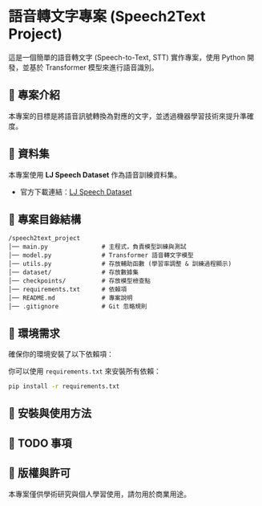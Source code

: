 # 語音轉文字專案 (Speech2Text Project)

這是一個簡單的語音轉文字 (Speech-to-Text, STT) 實作專案，使用 Python 開發，並基於 Transformer 模型來進行語音識別。

## 🚀 專案介紹
本專案的目標是將語音訊號轉換為對應的文字，並透過機器學習技術來提升準確度。

## 📂 資料集
本專案使用 **LJ Speech Dataset** 作為語音訓練資料集。
- 官方下載連結：[LJ Speech Dataset](https://keithito.com/LJ-Speech-Dataset/)

## 📁 專案目錄結構

```
/speech2text_project
│── main.py               # 主程式，負責模型訓練與測試
│── model.py              # Transformer 語音轉文字模型
│── utils.py              # 存放輔助函數 (學習率調整 & 訓練過程顯示)
│── dataset/              # 存放數據集
│── checkpoints/          # 存放模型檢查點
│── requirements.txt      # 依賴項
│── README.md             # 專案說明
│── .gitignore            # Git 忽略規則
```

## 🔧 環境需求
確保你的環境安裝了以下依賴項：

你可以使用 `requirements.txt` 來安裝所有依賴：
```bash
pip install -r requirements.txt
```

## 🚀 安裝與使用方法


## 📌 TODO 事項


## 📝 版權與許可
本專案僅供學術研究與個人學習使用，請勿用於商業用途。

